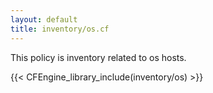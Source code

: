 ```yaml
---
layout: default
title: inventory/os.cf
---
```


This policy is inventory related to os hosts.

{{< CFEngine_library_include(inventory/os) >}}

